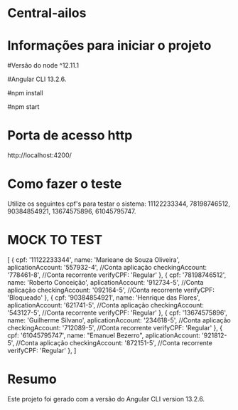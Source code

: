 # Central-ailos

# Informações para iniciar o projeto
#Versão do node
^12.11.1

#Angular CLI 
13.2.6.

#npm install

#npm start

# Porta de acesso http
http://localhost:4200/

# Como fazer o teste
Utilize os seguintes cpf's para testar o sistema: 
11122233344, 
78198746512, 
90384854921, 
13674575896, 
61045795747.

# MOCK TO TEST

[
    {
        cpf: '11122233344',
        name: 'Marieane de Souza Oliveira',
        aplicationAccount: '557932-4',  //Conta aplicação
        checkingAccount: '778461-8',    //Conta recorrente
        verifyCPF: 'Regular'
    },
    {
        cpf: '78198746512',
        name: 'Roberto Conceição',
        aplicationAccount: '912734-5',  //Conta aplicação
        checkingAccount: '092164-5',    //Conta recorrente
        verifyCPF: 'Bloqueado'
    },
    {
        cpf: '90384854921',
        name: 'Henrique das Flores',
        aplicationAccount: '621741-5',  //Conta aplicação
        checkingAccount: '543127-5',    //Conta recorrente
        verifyCPF: 'Regular'
    },
    {
        cpf: '13674575896',
        name: 'Guilherme Silvano',
        aplicationAccount: '234618-5',  //Conta aplicação
        checkingAccount: '712089-5',    //Conta recorrente
        verifyCPF: 'Regular'
    },
    {
        cpf: '61045795747',
        name: "Emanuel Bezerro",
        aplicationAccount: '921812-5',  //Conta aplicação
        checkingAccount: '872151-5',    //Conta recorrente
        verifyCPF: 'Regular'
    },
]

# Resumo 
Este projeto foi gerado com a versão do Angular CLI version 13.2.6.

